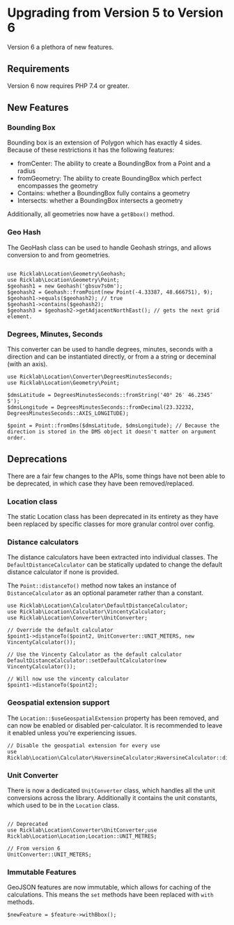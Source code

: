# Upgrading from Version 5 to Version 6

Version 6 a plethora of new features.

## Requirements

Version 6 now requires PHP 7.4 or greater.

## New Features

### Bounding Box

Bounding box is an extension of Polygon which has exactly 4 sides. Because of these restrictions it has the following features:

* fromCenter: The ability to create a BoundingBox from a Point and a radius
* fromGeometry: The ability to create BoundingBox which perfect encompasses  the geometry
* Contains: whether a BoundingBox fully contains a geometry
* Intersects: whether a BoundingBox intersects a geometry

Additionally, all geometries now have a `getBbox()` method.

### Geo Hash

The GeoHash class can be used to handle Geohash strings, and allows conversion to and from geometries.

```injectablephp

use Ricklab\Location\Geometry\Geohash;
use Ricklab\Location\Geometry\Point;
$geohash1 = new Geohash('gbsuv7s0m');
$geohash2 = Geohash::fromPoint(new Point(-4.33387, 48.666751), 9);
$geohash1->equals($geohash2); // true
$geohash1->contains($geohash2);
$geohash3 = $geohash2->getAdjacentNorthEast(); // gets the next grid element.
```

### Degrees, Minutes, Seconds

This converter can be used to handle degrees, minutes, seconds with a direction and can be instantiated directly, or from a a string or deceminal (with an axis).

```injectablephp
use Ricklab\Location\Converter\DegreesMinutesSeconds;
use Ricklab\Location\Geometry\Point;

$dmsLatitude = DegreesMinutesSeconds::fromString('40° 26′ 46.2345″ S');
$dmsLongitude = DegreesMinutesSeconds::fromDecimal(23.32232, DegreesMinutesSeconds::AXIS_LONGITUDE);

$point = Point::fromDms($dmsLatitude, $dmsLongitude); // Because the direction is stored in the DMS object it doesn't matter on argument order.
```

## Deprecations

There are a fair few changes to the APIs, some things have not been able to be deprecated, in which case they have been removed/replaced.

### Location class

The static Location class has been deprecated in its entirety as they have been replaced by specific classes for more granular control over config.

### Distance calculators

The distance calculators have been extracted into individual classes. The `DefaultDistanceCalculator` can be statically updated to change the default distance calculator if none is provided.

The `Point::distanceTo()` method now takes an instance of `DistanceCalculator` as an optional parameter rather than a constant.

```injectablephp
use Ricklab\Location\Calculator\DefaultDistanceCalculator;
use Ricklab\Location\Calculator\VincentyCalculator;
use Ricklab\Location\Converter\UnitConverter;

// Override the default calculator
$point1->distanceTo($point2, UnitConverter::UNIT_METERS, new VincentyCalculator());

// Use the Vincenty Calculator as the default calculator
DefaultDistanceCalculator::setDefaultCalculator(new VincentyCalculator());

// Will now use the vincenty calculator
$point1->distanceTo($point2);
```

### Geospatial extension support

The `Location::$useGeospatialExtension` property has been removed, and can now be enabled or disabled per-calculator. It is recommended to leave it enabled unless you're experiencing issues.

```injectablephp
// Disable the geospatial extension for every use
use Ricklab\Location\Calculator\HaversineCalculator;HaversineCalculator::disableGeoSpatialExtension();
```

### Unit Converter

There is now a dedicated `UnitConverter` class, which handles all the unit conversions across the library. Additionally it contains the unit constants, which used to be in the `Location` class.

```injectablephp

// Deprecated
use Ricklab\Location\Converter\UnitConverter;use Ricklab\Location\Location;Location::UNIT_METRES;

// From version 6
UnitConverter::UNIT_METERS;
```

### Immutable Features

GeoJSON features are now immutable, which allows for caching of the calculations. This means the `set` methods have been replaced with `with` methods.

```injectablephp
$newFeature = $feature->withBbox();
```
